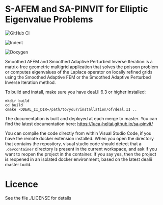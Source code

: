 S-AFEM and SA-PINVIT for Elliptic Eigenvalue Problems
=====================================================

![GitHub CI](https://github.com/luca-heltai/sa-pinvit/workflows/GitHub%20CI/badge.svg)

![Indent](https://github.com/luca-heltai/sa-pinvit/workflows/Indent/badge.svg)

![Doxygen](https://github.com/luca-heltai/sa-pinvit/workflows/Doxygen/badge.svg)

Smoothed AFEM and Smoothed Adaptive Perturbed Inverse Iteration is a matrix-free geometric multigrid application that solves the poisson problem or computes eigenvalues of the Laplace operator on locally refined grids using the Smoothed Adaptive FEM or the Smoothed Adaptive Perturbed Inverse Iteration method.

To build and install, make sure you have deal.II 9.3 or higher installed:

	mkdir build
	cd build
	cmake -DDEAL_II_DIR=/path/to/your/installation/of/deal.II ..

The documentation is built and deployed at each merge to master. You can 
find the latest documentation here:
https://luca-heltai.github.io/sa-pinvit/

You can compile the code directly from within Visual Studio Code, if you have the remote docker extension installed. When you open the directory that contains the repository, visual studio code should detect that a `.devcontainer` directory is present in the current workspace, and ask if you want to reopen the project in the container. If you say yes, then the project is reopened in an isolated docker environment, based on the latest dealii master build.

Licence
=======

See the file ./LICENSE for details
